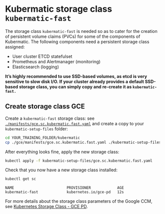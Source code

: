 # Kubermatic storage class `kubermatic-fast`

The storage class `kubermatic-fast` is needed so as to cater for the creation of persistent volume claims (PVCs) for some of the components of Kubermatic. The following components need a persistent storage class assigned:

* User cluster ETCD statefulset
* Prometheus and Alertmanager (monitoring)
* Elasticsearch (logging)

**It’s highly recommended to use SSD-based volumes, as etcd is very sensitive to slow disk I/O. If your cluster already provides a default SSD-based storage class, you can simply copy and re-create it as `kubermatic-fast.`**

## Create storage class GCE

Create a `kubermatic-fast` storage class: see [`./manifests/gce.sc.kubermatic.fast.yaml`](./manifests/gce.sc.kubermatic.fast.yaml) and create a copy to your `kubermatic-setup-files` folder:
```bash
cd YOUR_TRAINING_FOLDER/kubermatic
cp ./gce/manifests/gce.sc.kubermatic.fast.yaml ./kubermatic-setup-files/
```

After everything looks fine, apply the new storage class:
```bash 
kubectl apply -f kubermatic-setup-files/gce.sc.kubermatic.fast.yaml
```
Check that you now have a new storage class installed:
```bash
kubectl get sc
```
```
NAME                        PROVISIONER            AGE
kubermatic-fast             kubernetes.io/gce-pd   12s
```
For more details about the storage class parameters of the Google CCM, see [Kubernetes Storage Class - GCE PD](https://kubernetes.io/docs/concepts/storage/storage-classes/#gce-pd).

